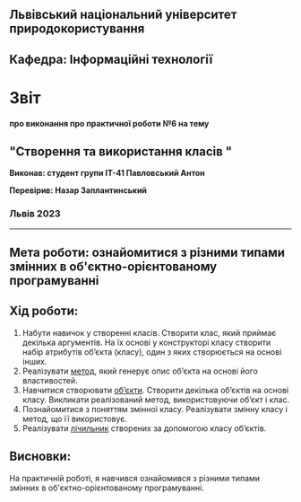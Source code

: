 ## Львівський національний університет природокористування

## Кафедра: Інформаційні технології


# Звіт
#### про виконання про практичної роботи №6 на тему 

## "Створення та використання класів "

**Виконав: студент групи ІТ-41 Павловський Антон**

**Перевірив: Назар Заплантинський**

### Львів 2023
-------------------------------------------------------------
## Мета роботи: ознайомитися з різними типами змінних в об'єктно-орієнтованому програмуванні 

## Хід роботи:
1. Набути навичок у створенні класів. Створити клас, який приймає
декілька аргументів. На їх основі у конструкторі класу створити набір
атрибутів об’єкта (класу), один з яких створюється на основі інших.
2. Реалізувати [метод](/6/method.py), який генерує опис об’єкта на основі його властивостей.
3. Навчитися створювати [об’єкти](/6/object.py). Створити декілька об’єктів на основі класу. Викликати реалізований метод, використовуючи об’єкт і клас.
4. Познайомитися з поняттям змінної класу. Реалізувати змінну класу і
метод, що її використовує.
5. Реалізувати [лічильник](/6/meter.py) створених за допомогою класу об’єктів.

## Висновки:
 На практичній роботі, я навчився ознайомився з різними типами змінних в об'єктно-орієнтованому програмуванні.
